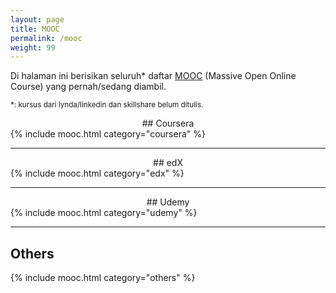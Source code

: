 ```yaml
---
layout: page
title: MOOC
permalink: /mooc
weight: 99
---
```


Di halaman ini berisikan seluruh* daftar [MOOC](https://en.wikipedia.org/wiki/Massive_open_online_course) (Massive Open Online Course) yang pernah/sedang diambil. 

<small> *: kursus dari lynda/linkedin dan skillshare belum ditulis.</small>

<div align="center" markdown="1">
## Coursera
</div>
{% include mooc.html category="coursera" %}

-----
<div align="center" markdown="1">
## edX
</div>
{% include mooc.html category="edx" %}

-----
<div align="center" markdown="1">
## Udemy
</div>
{% include mooc.html category="udemy" %}

-----
## Others
{% include mooc.html category="others" %}